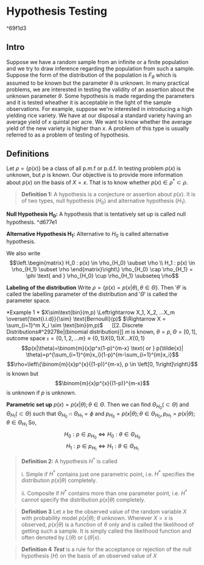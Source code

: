 # Hypothesis Testing 

^69f1d3

## Intro 
Suppose we have a random sample from an infinite or a finite population and we try to draw inference regarding the population from such a sample.  Suppose the form of the distribution of the population is $F_\theta$ which is assumed to be known but the parameter $\theta$ is unknown. In many practical problems, we are interested in testing the validity of an assertion about the unknown parameter $\theta$. Some hypothesis is made regarding the parameters and it is tested wheather it is acceptable in the light of the sample observations. For example, suppose we're interested in introducing a high yielding rice variety. We have at our disposal a standard variety having an average yield of $x$ quintal per acre. We want to know whether the average yield of the new variety is higher than $x$. A problem of this type is usually referred to as a problem of testing of hypothesis. 

## Definitions 
Let $\rho = \left\{p(x)\right\}$ be a class of all p.m.f or p.d.f. In testing problem $p(x)$ is unknown, but $\rho$ is known. Our objective is to provide more information about $p(x)$ on the basis of $X = x$. That is to know whether $p(x)\in\rho^*\subset\rho$.

>  **Definition 1:** A hypothesis is a conjecture or assertion about $p(x)$. It is of two types, null hypothesis $(H_0)$ and alternative hypothesis $(H_1)$.

**Null Hypothesis $\mathbf{H_0}$:** 
A hypothesis that is tentatively set up is called null hypothesis. ^d677e1

**Alternative Hypothesis $\mathbf{H_1}$:**
Alternative to $H_0$ is called alternative hypothesis.

We also write $$\left.\begin{matrix}
H_0 : p(x) \in \rho_{H_0} \subset \rho \\ H_1 : p(x) \in \rho_{H_1} \subset \rho
\end{matrix}\right\} \rho_{H_0} \cap \rho_{H_1} = \phi \text{ and } \rho_{H_0} \cup \rho_{H_1} \subseteq \rho$$ 

**Labeling of the distribution** 
Write $\rho = \left\{p(x) = p(x| \theta), \theta \in \Theta \right\}$. Then $'\theta'$ is called the labelling parameter of the distribution and $'\Theta'$ is called the parameter space. 

*Example 1 * 
$X\sim\text{bin}(m,p) \Leftrightarrow X_1, X_2, ...X_m \overset{\text{i.i.d}}{\sim} \text{Bernoulli}(p)$
$\Rightarrow X = \sum_{i=1}^m X_i \sim \text{bin}(m,p)$&nbsp;&nbsp;&nbsp;&nbsp;&nbsp;&nbsp;[[2. Discrete Distributions#^29278e|(binomial distribution)]]
$m$ is known, $\theta = p, \Theta = \left[0,1\right]$, outcome space $\mathfrak{x}= \left\{0,1,2,...m\right\}\equiv\left\{0,1\right\}X\left\{0,1\right\}X...X\left\{0,1\right\}$
$$p(x|\theta)=\binom{m}{x}p^x(1-p)^{m-x} \text{ or } p(\tilde{x}|	\theta)=p^{\sum_{i=1}^{m}x_i}(1-p)^{m-\sum_{i=1}^{m}x_i}$$
$$\rho=\left\{\binom{m}{x}p^{x}{(1-p)}^{m-x}, p \in \left[0, 1\right]\right\}$$ is known but $$\binom{m}{x}p^{x}{(1-p)}^{m-x}$$ is unknown if $p$ is unknown.

**Parametric set up**
$p(x)=p(x|\theta); \theta \in \Theta$. Then we can find $\Theta_{H_0}(\subset\Theta)$ and $\Theta_{H_1}(\subset\Theta)$ such that $\Theta_{H_0}\cap \Theta_{H_1}=\phi$ and $p_{H_0} = {p(x|\theta); \theta \in \Theta_{H_0}}, p_{H_1} = {p(x|\theta); \theta \in \Theta_{H_1}}$ 
So,
$$H_0 : p \in p_{H_0} \Leftrightarrow H_0 : \theta \in \Theta_{H_0}$$$$H_1 : p \in p_{H_1} \Leftrightarrow H_1 : \theta \in \Theta_{H_1}$$ 
>  **Definition 2:** A hypothesis $H^*$ is called 
>  
>  i. Simple if $H^*$ contains just one parametric point, i.e. $H^*$ specifies the distribution ${p(x|\theta)}$ completely. 
>  
>  ii. Composite if $H^*$ contains more than one parameter point, i.e. $H^*$ cannot specify the distribution ${p(x|\theta)}$ completely.

> **Definition 3** Let $x$ be the observed value of the random variable $X$ with probability model $p(x|\theta);\;\theta$ unknown. Wherever $X=x$ is observed, $p(x|\theta)$ is a function of $\theta$ only and is called the likelihood of getting such a sample. It is simply called the likelihood function and often denoted by $L(\theta)$ or $L(\theta|x)$.

>**Definition 4** ***Test*** is a rule for the acceptance or rejection of the null hypothesis $(H)$ on the basis of an observed value of $X$